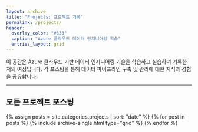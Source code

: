 ```yaml
---
layout: archive
title: "Projects: 프로젝트 기록"
permalink: /projects/
header:
  overlay_color: "#333"
  caption: "Azure 클라우드 데이터 엔지니어링 학습"
  entries_layout: grid
---
```


이 공간은 Azure 클라우드 기반 데이터 엔지니어링 기술을 학습하고 실습하며 기록한 저의 여정입니다.
각 포스팅을 통해 데이터 파이프라인 구축 및 관리에 대한 지식과 경험을 공유합니다.

---

## 모든 프로젝트 포스팅
{% assign posts = site.categories.projects | sort: "date" %}
{% for post in posts %}
	{% include archive-single.html type="grid" %}
{% endfor %}